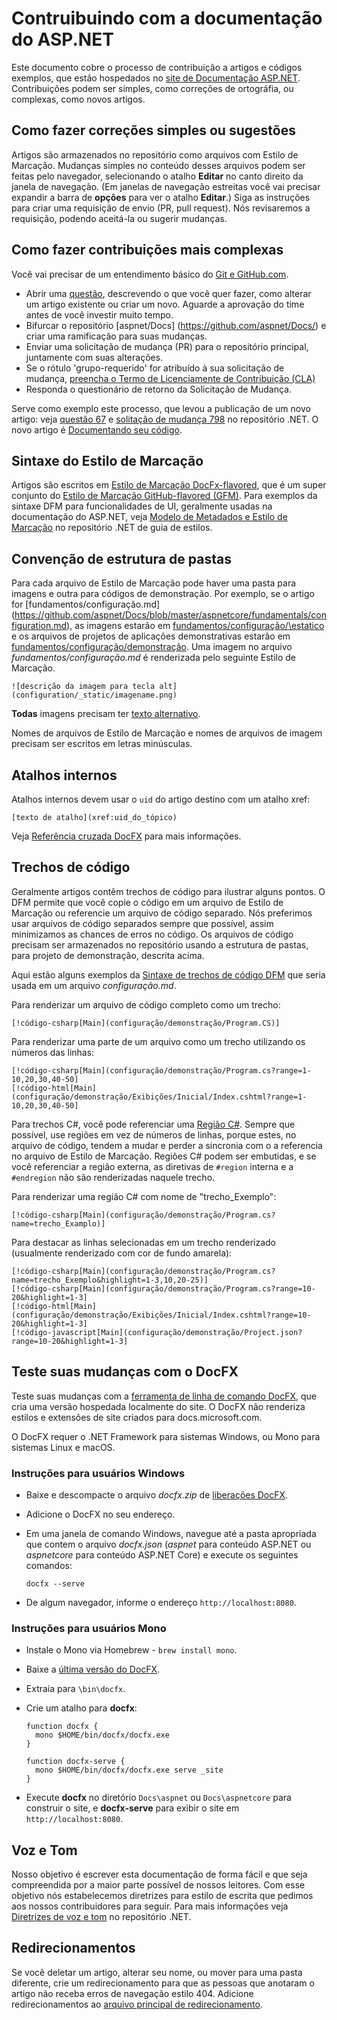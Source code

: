 # Contruibuindo com a documentação do ASP.NET

Este documento cobre o processo de contribuição a artigos e códigos exemplos, que estão hospedados no [site de Documentação ASP.NET](https://docs.microsoft.com/aspnet/). Contribuições podem ser simples, como correções de ortográfia, ou complexas, como novos artigos.

## Como fazer correções simples ou sugestões

Artigos são armazenados no repositório como arquivos com Estilo de Marcação. Mudanças simples no conteúdo desses arquivos podem ser feitas pelo navegador, selecionando o atalho **Editar** no canto direito da janela de navegação. (Em janelas de navegação estreitas você vai precisar expandir a barra de **opções** para ver o atalho **Editar**.) Siga as instruções para criar uma requisição de envio (PR, pull request). Nós revisaremos a requisição, podendo aceitá-la ou sugerir mudanças.

## Como fazer contribuições mais complexas

Você vai precisar de um entendimento básico do [Git e GitHub.com](https://guides.github.com/activities/hello-world/).

* Abrir uma [questão](https://github.com/aspnet/Docs/issues/new), descrevendo o que você quer fazer, como alterar um artigo existente ou criar um novo. Aguarde a aprovação do time antes de você investir muito tempo.
* Bifurcar o repositório [aspnet/Docs] (https://github.com/aspnet/Docs/) e criar uma ramificação para suas mudanças.
* Enviar uma solicitação de mudança (PR) para o repositório principal, juntamente com suas alterações.
* Se o rótulo 'grupo-requerido' for atribuído à sua solicitação de mudança, [preencha o Termo de Licenciamente de Contribuição (CLA)](https://cla2.dotnetfoundation.org/)
* Responda o questionário de retorno da Solicitação de Mudança.

Serve como exemplo este processo, que levou a publicação de um novo artigo: veja [questão 67](https://github.com/dotnet/docs/issues/67) e [solitação de mudança 798](https://github.com/dotnet/docs/pull/798) no repositório .NET. O novo artigo é [Documentando seu código](https://docs.microsoft.com/dotnet/articles/csharp/codedoc).

## Sintaxe do Estilo de Marcação

Artigos são escritos em [Estilo de Marcação DocFx-flavored](http://dotnet.github.io/docfx/spec/docfx_flavored_markdown.html), que é um super conjunto do [Estilo de Marcação GitHub-flavored (GFM)](https://guides.github.com/features/mastering-markdown/). Para exemplos da sintaxe DFM para funcionalidades de UI, geralmente usadas na documentação do ASP.NET, veja [Modelo de Metadados e Estilo de Marcação](https://github.com/dotnet/docs/blob/master/styleguide/template.md) no repositório .NET de guia de estilos.

## Convenção de estrutura de pastas

Para cada arquivo de Estilo de Marcação pode haver uma pasta para imagens e outra para códigos de demonstração. Por exemplo, se o artigo for [fundamentos/configuração.md] (https://github.com/aspnet/Docs/blob/master/aspnetcore/fundamentals/configuration.md), as imagens estarão em [fundamentos/configuração/\estatico](https://github.com/aspnet/Docs/tree/master/aspnetcore/fundamentals/configuration/_static) e os arquivos de projetos de aplicações demonstrativas estarão em [fundamentos/configuração/demonstração](https://github.com/aspnet/Docs/tree/master/aspnetcore/fundamentals/configuration/sample). Uma imagem no arquivo *fundamentos/configuração.md* é renderizada pelo seguinte Estilo de Marcação.
```
![descrição da imagem para tecla alt](configuration/_static/imagename.png)
```
**Todas** imagens precisam ter [texto alternativo](https://wikipedia.org/wiki/Alt_attribute).

Nomes de arquivos de Estilo de Marcação e nomes de arquivos de imagem precisam ser escritos em letras minúsculas.

## Atalhos internos

Atalhos internos devem usar o `uid` do artigo destino com um atalho xref:

`[texto de atalho](xref:uid_do_tópico)`

Veja [Referência cruzada DocFX](http://dotnet.github.io/docfx/spec/docfx_flavored_markdown.html#cross-reference) para mais informações.


## Trechos de código

Geralmente artigos contêm trechos de código para ilustrar alguns pontos. O DFM permite que você copie o código em um arquivo de Estilo de Marcação ou referencie um arquivo de código separado. Nós preferimos usar arquivos de código separados sempre que possível, assim minimizamos as chances de erros no código. Os arquivos de código precisam ser armazenados no repositório usando a estrutura de pastas, para projeto de demonstração, descrita acima.

Aqui estão alguns exemplos da [Sintaxe de trechos de código DFM](http://dotnet.github.io/docfx/spec/docfx_flavored_markdown.html#code-snippet) que seria usada em um arquivo *configuração.md*.

Para renderizar um arquivo de código completo como um trecho:

```
[!código-csharp[Main](configuração/demonstração/Program.CS)]
```
Para renderizar uma parte de um arquivo como um trecho utilizando os números das linhas:

```
[!código-csharp[Main](configuração/demonstração/Program.cs?range=1-10,20,30,40-50]
[!código-html[Main](configuração/demonstração/Exibições/Inicial/Index.cshtml?range=1-10,20,30,40-50]
```

Para trechos C#, você pode referenciar uma [Região C#](https://docs.microsoft.com/dotnet/csharp/language-reference/preprocessor-directives/preprocessor-region). Sempre que possível, use regiões em vez de números de linhas, porque estes, no arquivo de código, tendem a mudar e perder a sincronia com o a referencia no arquivo de Estilo de Marcação. Regiões C# podem ser embutidas, e se você referenciar a região externa, as diretivas de `#region` interna e a `#endregion` não são renderizadas naquele trecho.

Para renderizar uma região C# com nome de "trecho_Exemplo":

```
[!código-csharp[Main](configuração/demonstração/Program.cs?name=trecho_Examplo)]
```

Para destacar as linhas selecionadas em um trecho renderizado (usualmente renderizado com cor de fundo amarela):

```
[!código-csharp[Main](configuração/demonstração/Program.cs?name=trecho_Exemplo&highlight=1-3,10,20-25)]
[!código-csharp[Main](configuração/demonstração/Program.cs?range=10-20&highlight=1-3]
[!código-html[Main](configuração/demonstração/Exibições/Inicial/Index.cshtml?range=10-20&highlight=1-3]
[!código-javascript[Main](configuração/demonstração/Project.json?range=10-20&highlight=1-3]
```

## Teste suas mudanças com o DocFX

Teste suas mudanças com a [ferramenta de linha de comando DocFX](https://dotnet.github.io/docfx/tutorial/docfx_getting_started.html#2-use-docfx-as-a-command-line-tool), que cria uma versão hospedada localmente do site. O DocFX não renderiza estilos e extensões de site criados para docs.microsoft.com.

O DocFX requer o .NET Framework para sistemas Windows, ou Mono para sistemas Linux e macOS.

### Instruções para usuários Windows

* Baixe e descompacte o arquivo *docfx.zip* de [liberações DocFX](https://github.com/dotnet/docfx/releases).
* Adicione o DocFX no seu endereço.
* Em uma janela de comando Windows, navegue até a pasta apropriada que contem o arquivo *docfx.json* (*aspnet* para conteúdo ASP.NET ou *aspnetcore* para conteúdo ASP.NET Core) e execute os seguintes comandos:

   ```
   docfx --serve
   ```
* De algum navegador, informe o endereço `http://localhost:8080`.

### Instruções para usuários Mono

* Instale o Mono via Homebrew - `brew install mono`.
* Baixe a [última versão do DocFX](https://github.com/dotnet/docfx/releases).
* Extraia para `\bin\docfx`.
* Crie um atalho para **docfx**:

  ```
  function docfx {
    mono $HOME/bin/docfx/docfx.exe
  }
    
  function docfx-serve {
    mono $HOME/bin/docfx/docfx.exe serve _site
  }
  ```

* Execute **docfx** no diretório `Docs\aspnet` ou `Docs\aspnetcore` para construir o site, e **docfx-serve** para exibir o site em `http://localhost:8080`.

## Voz e Tom

Nosso objetivo é escrever esta documentação de forma fácil e que seja compreendida por a maior parte possível de nossos leitores. Com esse objetivo nós estabelecemos diretrizes para estilo de escrita que pedimos aos nossos contribuidores para seguir. Para mais informações veja [Diretrizes de voz e tom](https://github.com/dotnet/docs/blob/master/styleguide/voice-tone.md) no repositório .NET.

## Redirecionamentos

Se você deletar um artigo, alterar seu nome, ou mover para uma pasta diferente, crie um redirecionamento para que as pessoas que anotaram o artigo não receba erros de navegação estilo 404. Adicione redirecionamentos ao [arquivo principal de redirecionamento](https://github.com/aspnet/Docs/blob/master/.openpublishing.redirection.json).
